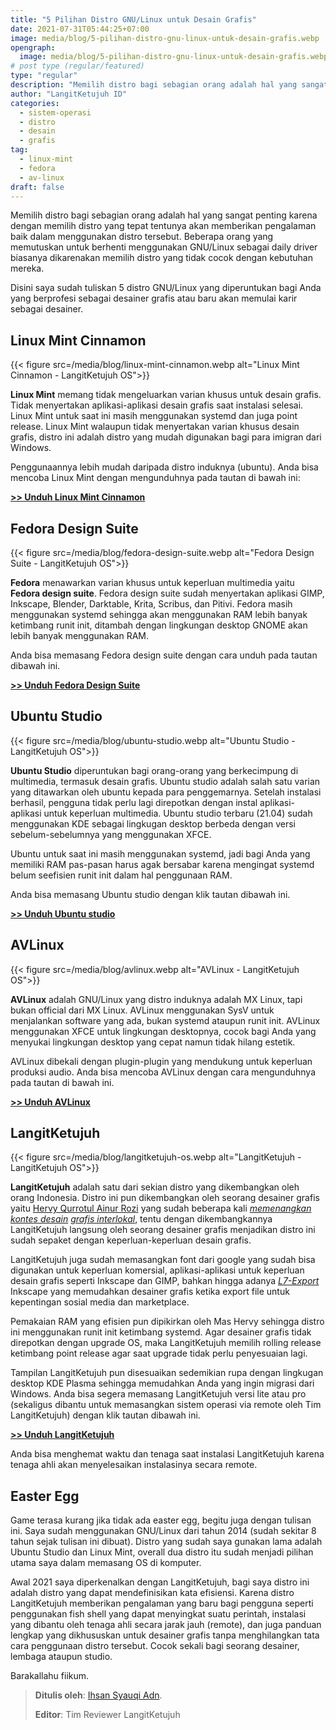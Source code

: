 ```yaml
---
title: "5 Pilihan Distro GNU/Linux untuk Desain Grafis"
date: 2021-07-31T05:44:25+07:00
image: media/blog/5-pilihan-distro-gnu-linux-untuk-desain-grafis.webp
opengraph:
  image: media/blog/5-pilihan-distro-gnu-linux-untuk-desain-grafis.webp
# post type (regular/featured)
type: "regular"
description: "Memilih distro bagi sebagian orang adalah hal yang sangat penting karena dengan memilih distro yang tepat tentunya akan memberikan pengalaman baik dalam menggunakan distro tersebut."
author: "LangitKetujuh ID"
categories:
  - sistem-operasi
  - distro
  - desain
  - grafis
tag:
  - linux-mint
  - fedora
  - av-linux
draft: false
---
```


Memilih distro bagi sebagian orang adalah hal yang sangat penting karena dengan memilih distro yang tepat tentunya akan memberikan pengalaman baik dalam menggunakan distro tersebut. Beberapa orang yang memutuskan untuk berhenti menggunakan GNU/Linux sebagai daily driver biasanya dikarenakan memilih distro yang tidak cocok dengan kebutuhan mereka.

Disini saya sudah tuliskan 5 distro GNU/Linux yang diperuntukan bagi Anda yang berprofesi sebagai desainer grafis atau baru akan memulai karir sebagai desainer.

## Linux Mint Cinnamon

{{< figure src=/media/blog/linux-mint-cinnamon.webp alt="Linux Mint Cinnamon - LangitKetujuh OS">}}

**Linux Mint** memang tidak mengeluarkan varian khusus untuk desain grafis. Tidak menyertakan aplikasi-aplikasi desain grafis saat instalasi selesai. Linux Mint untuk saat ini masih menggunakan systemd dan juga point release. Linux Mint walaupun tidak menyertakan varian khusus desain grafis, distro ini adalah distro yang mudah digunakan bagi para imigran dari Windows.

Penggunaannya lebih mudah daripada distro induknya (ubuntu). Anda bisa mencoba Linux Mint dengan mengunduhnya pada tautan di bawah ini:

[**>> Unduh Linux Mint Cinnamon**](https://blog.linuxmint.com/?p=4102)

## Fedora Design Suite

{{< figure src=/media/blog/fedora-design-suite.webp alt="Fedora Design Suite - LangitKetujuh OS">}}

**Fedora** menawarkan varian khusus untuk keperluan multimedia yaitu **Fedora design suite**. Fedora design suite sudah menyertakan aplikasi GIMP, Inkscape, Blender, Darktable, Krita, Scribus, dan Pitivi. Fedora masih menggunakan systemd sehingga akan menggunakan RAM lebih banyak ketimbang runit init, ditambah dengan lingkungan desktop GNOME akan lebih banyak menggunakan RAM.

Anda bisa memasang Fedora design suite dengan cara unduh pada tautan dibawah ini.

[**>> Unduh Fedora Design Suite**](https://labs.fedoraproject.org/design-suite/download/)

## Ubuntu Studio

{{< figure src=/media/blog/ubuntu-studio.webp alt="Ubuntu Studio - LangitKetujuh OS">}}

**Ubuntu Studio** diperuntukan bagi orang-orang yang berkecimpung di multimedia, termasuk desain grafis. Ubuntu studio adalah salah satu varian yang ditawarkan oleh ubuntu kepada para penggemarnya. Setelah instalasi berhasil, pengguna tidak perlu lagi direpotkan dengan instal aplikasi-aplikasi untuk keperluan multimedia. Ubuntu studio terbaru (21.04) sudah menggunakan KDE sebagai lingkugan desktop berbeda dengan versi sebelum-sebelumnya yang menggunakan XFCE.

Ubuntu untuk saat ini masih menggunakan systemd, jadi bagi Anda yang memiliki RAM pas-pasan harus agak bersabar karena mengingat systemd belum seefisien runit init dalam hal penggunaan RAM.

Anda bisa memasang Ubuntu studio dengan klik tautan dibawah ini.

[**>> Unduh Ubuntu studio**](https://ubuntustudio.org/download/)

## AVLinux

{{< figure src=/media/blog/avlinux.webp alt="AVLinux - LangitKetujuh OS">}}

**AVLinux** adalah GNU/Linux yang distro induknya adalah MX Linux, tapi bukan official dari MX Linux. AVLinux menggunakan SysV untuk menjalankan software yang ada, bukan systemd ataupun runit init. AVLinux menggunakan XFCE untuk lingkungan desktopnya, cocok bagi Anda yang menyukai lingkungan desktop yang cepat namun tidak hilang estetik.

AVLinux dibekali dengan plugin-plugin yang mendukung untuk keperluan produksi audio. Anda bisa mencoba AVLinux dengan cara mengunduhnya pada tautan di bawah ini.

[**>> Unduh AVLinux**](http://www.bandshed.net/avlinux/)

## LangitKetujuh

{{< figure src=/media/blog/langitketujuh-os.webp alt="LangitKetujuh - LangitKetujuh OS">}}

**LangitKetujuh** adalah satu dari sekian distro yang dikembangkan oleh orang Indonesia. Distro ini pun dikembangkan oleh seorang desainer grafis yaitu [Hervy Qurrotul Ainur Rozi](https://t.me/hervyqa) yang sudah beberapa kali [_memenangkan kontes desain_](https://news.opensuse.org/2019/07/09/opensuse-asia-summit-2019-logo-competition-winner/) [_grafis interlokal_](https://adfinis.com/en/blog/winners-of-the-libreoffice-template-contest-2020/), tentu dengan dikembangkannya LangitKetujuh langsung oleh seorang desainer grafis menjadikan distro ini sudah sepaket dengan keperluan-keperluan desain grafis.

LangitKetujuh juga sudah memasangkan font dari google yang sudah bisa digunakan untuk keperluan komersial, aplikasi-aplikasi untuk keperluan desain grafis seperti Inkscape dan GIMP, bahkan hingga adanya [_L7-Export_](https://panduan.langitketujuh.id/aplikasi/l7-export.html) Inkscape yang memudahkan desainer grafis ketika export file untuk kepentingan sosial media dan marketplace.

Pemakaian RAM yang efisien pun dipikirkan oleh Mas Hervy sehingga distro ini menggunakan runit init ketimbang systemd. Agar desainer grafis tidak direpotkan dengan upgrade OS, maka LangitKetujuh memilih rolling release ketimbang point release agar saat upgrade tidak perlu penyesuaian lagi.

Tampilan LangitKetujuh pun disesuaikan sedemikian rupa dengan lingkugan desktop KDE Plasma sehingga memudahkan Anda yang ingin migrasi dari Windows. Anda bisa segera memasang LangitKetujuh versi lite atau pro (sekaligus dibantu untuk memasangkan sistem operasi via remote oleh Tim LangitKetujuh) dengan klik tautan dibawah ini.

[**>> Unduh LangitKetujuh**](https://langitketujuh.id/unduh/)

Anda bisa menghemat waktu dan tenaga saat instalasi LangitKetujuh karena tenaga ahli akan menyelesaikan instalasinya secara remote.

## Easter Egg

Game terasa kurang jika tidak ada easter egg, begitu juga dengan tulisan ini. Saya sudah menggunakan GNU/Linux dari tahun 2014 (sudah sekitar 8 tahun sejak tulisan ini dibuat). Distro yang sudah saya gunakan lama adalah Ubuntu Studio dan Linux Mint, overall dua distro itu sudah menjadi pilihan utama saya dalam memasang OS di komputer.

Awal 2021 saya diperkenalkan dengan LangitKetujuh, bagi saya distro ini adalah distro yang dapat mendefinisikan kata efisiensi. Karena distro LangitKetujuh memberikan pengalaman yang baru bagi pengguna seperti penggunakan fish shell yang dapat menyingkat suatu perintah, instalasi yang dibantu oleh tenaga ahli secara jarak jauh (remote), dan juga panduan lengkap yang dikhususkan untuk desainer grafis tanpa menghilangkan tata cara penggunaan distro tersebut. Cocok sekali bagi seorang desainer, lembaga ataupun studio.

Barakallahu fiikum.

> **Ditulis oleh**: [Ihsan Syauqi Adn](https://t.me/ihsansyauqiadn).
>
> **Editor**: Tim Reviewer LangitKetujuh
